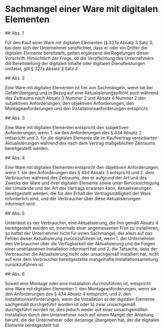 # Sachmangel einer Ware mit digitalen Elementen



\#\# Abs. 1

 Für den Kauf einer Ware mit digitalen Elementen (§ 327a Absatz 3 Satz 1\), bei dem sich der Unternehmer verpflichtet, dass er oder ein Dritter die digitalen Elemente bereitstellt, gelten ergänzend die Regelungen dieser Vorschrift. Hinsichtlich der Frage, ob die Verpflichtung des Unternehmers die Bereitstellung der digitalen Inhalte oder digitalen Dienstleistungen umfasst, gilt § 327a Absatz 3 Satz 2\.

\#\# Abs. 2

 Eine Ware mit digitalen Elementen ist frei von Sachmängeln, wenn sie bei Gefahrübergang und in Bezug auf eine Aktualisierungspflicht auch während des Zeitraums nach Absatz 3 Nummer 2 und Absatz 4 Nummer 2 den subjektiven Anforderungen, den objektiven Anforderungen, den Montageanforderungen und den Installationsanforderungen entspricht.

\#\# Abs. 3

 Eine Ware mit digitalen Elementen entspricht den subjektiven Anforderungen, wenn  1\.
 sie den Anforderungen des § 434 Absatz 2 entspricht und
 2\.
 für die digitalen Elemente die im Kaufvertrag vereinbarten Aktualisierungen während des nach dem Vertrag maßgeblichen Zeitraums bereitgestellt werden.


\#\# Abs. 4

 Eine Ware mit digitalen Elementen entspricht den objektiven Anforderungen, wenn  1\.
 sie den Anforderungen des § 434 Absatz 3 entspricht und
 2\.
 dem Verbraucher während des Zeitraums, den er aufgrund der Art und des Zwecks der Ware und ihrer digitalen Elemente sowie unter Berücksichtigung der Umstände und der Art des Vertrags erwarten kann, Aktualisierungen bereitgestellt werden, die für den Erhalt der Vertragsmäßigkeit der Ware erforderlich sind, und der Verbraucher über diese Aktualisierungen informiert wird.


\#\# Abs. 5

 Unterlässt es der Verbraucher, eine Aktualisierung, die ihm gemäß Absatz 4 bereitgestellt worden ist, innerhalb einer angemessenen Frist zu installieren, so haftet der Unternehmer nicht für einen Sachmangel, der allein auf das Fehlen dieser Aktualisierung zurückzuführen ist, wenn  1\.
 der Unternehmer den Verbraucher über die Verfügbarkeit der Aktualisierung und die Folgen einer unterlassenen Installation informiert hat und
 2\.
 die Tatsache, dass der Verbraucher die Aktualisierung nicht oder unsachgemäß installiert hat, nicht auf eine dem Verbraucher bereitgestellte mangelhafte Installationsanleitung zurückzuführen ist.


\#\# Abs. 6

 Soweit eine Montage oder eine Installation durchzuführen ist, entspricht eine Ware mit digitalen Elementen  1\.
 den Montageanforderungen, wenn sie den Anforderungen des § 434 Absatz 4 entspricht, und
 2\.
 den Installationsanforderungen, wenn die Installation  a)
 der digitalen Elemente sachgemäß durchgeführt worden ist oder
 b)
 zwar unsachgemäß durchgeführt worden ist, dies jedoch weder auf einer unsachgemäßen Installation durch den Unternehmer noch auf einem Mangel der Anleitung beruht, die der Unternehmer oder derjenige übergeben hat, der die digitalen Elemente bereitgestellt hat.

 


